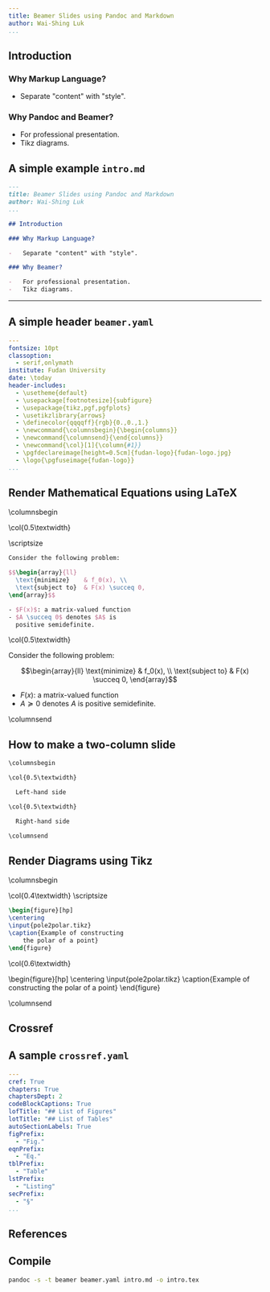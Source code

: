 ```yaml
---
title: Beamer Slides using Pandoc and Markdown
author: Wai-Shing Luk
...
```


## Introduction

### Why Markup Language?

-   Separate "content" with "style".

### Why Pandoc and Beamer?

-   For professional presentation.
-   Tikz diagrams.


## A simple example `intro.md`

```markdown
---
title: Beamer Slides using Pandoc and Markdown
author: Wai-Shing Luk
...

## Introduction

### Why Markup Language?

-   Separate "content" with "style".

### Why Beamer?

-   For professional presentation.
-   Tikz diagrams.

```


---

## A simple header `beamer.yaml`

```yaml
---
fontsize: 10pt
classoption:
  - serif,onlymath
institute: Fudan University
date: \today
header-includes:
  - \usetheme{default}
  - \usepackage[footnotesize]{subfigure}
  - \usepackage{tikz,pgf,pgfplots}
  - \usetikzlibrary{arrows}
  - \definecolor{qqqqff}{rgb}{0.,0.,1.}
  - \newcommand{\columnsbegin}{\begin{columns}}
  - \newcommand{\columnsend}{\end{columns}}
  - \newcommand{\col}[1]{\column{#1}}
  - \pgfdeclareimage[height=0.5cm]{fudan-logo}{fudan-logo.jpg}
  - \logo{\pgfuseimage{fudan-logo}}
...
```


## Render Mathematical Equations using LaTeX


\columnsbegin

\col{0.5\textwidth}

\scriptsize

```latex
Consider the following problem:

$$\begin{array}{ll}
  \text{minimize}    & f_0(x), \\
  \text{subject to}  & F(x) \succeq 0,
\end{array}$$

- $F(x)$: a matrix-valued function
- $A \succeq 0$ denotes $A$ is
  positive semidefinite.
```

\col{0.5\textwidth}

Consider the following problem:

$$\begin{array}{ll}
  \text{minimize}    & f_0(x), \\
  \text{subject to}  & F(x) \succeq 0,
\end{array}$$

- $F(x)$: a matrix-valued function
- $A \succeq 0$ denotes $A$ is
  positive semidefinite.

\columnsend


## How to make a two-column slide

```markdown
\columnsbegin

\col{0.5\textwidth}

  Left-hand side

\col{0.5\textwidth}

  Right-hand side

\columnsend
```


## Render Diagrams using Tikz

\columnsbegin

\col{0.4\textwidth}
\scriptsize

```latex
\begin{figure}[hp]
\centering
\input{pole2polar.tikz}
\caption{Example of constructing
    the polar of a point}
\end{figure}
```

\col{0.6\textwidth}

\begin{figure}[hp]
\centering
\input{pole2polar.tikz}
\caption{Example of constructing
    the polar of a point}
\end{figure}

\columnsend

## Crossref

## A sample `crossref.yaml`

```yaml
---
cref: True
chapters: True
chaptersDept: 2
codeBlockCaptions: True
lofTitle: "## List of Figures"
lotTitle: "## List of Tables"
autoSectionLabels: True
figPrefix:
  - "Fig."
eqnPrefix:
  - "Eq."
tblPrefix:
  - "Table"
lstPrefix:
  - "Listing"
secPrefix:
  - "§"
...
```

## References

## Compile

```bash
pandoc -s -t beamer beamer.yaml intro.md -o intro.tex
```